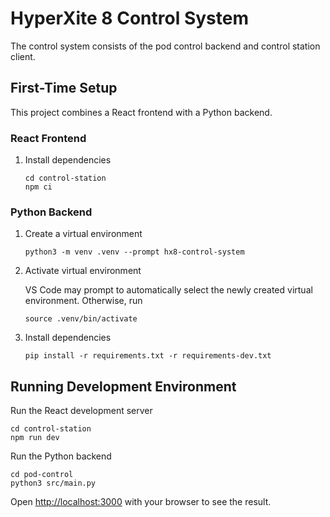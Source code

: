 # HyperXite 8 Control System

The control system consists of the pod control backend and control station client.

## First-Time Setup

This project combines a React frontend with a Python backend.

### React Frontend

1. Install dependencies
   ```shell
   cd control-station
   npm ci
   ```

### Python Backend

1. Create a virtual environment

   ```shell
   python3 -m venv .venv --prompt hx8-control-system
   ```

2. Activate virtual environment

   VS Code may prompt to automatically select the newly created virtual environment. Otherwise, run

   ```shell
   source .venv/bin/activate
   ```

3. Install dependencies
   ```shell
   pip install -r requirements.txt -r requirements-dev.txt
   ```

## Running Development Environment

Run the React development server

```shell
cd control-station
npm run dev
```

Run the Python backend

```shell
cd pod-control
python3 src/main.py
```

Open [http://localhost:3000](http://localhost:3000) with your browser to see the result.
